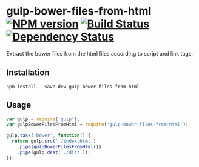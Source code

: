 # gulp-bower-files-from-html [![NPM version][npm-img]][npm-url] [![Build Status][travis-img]][travis-url] [![Dependency Status][dependency-img]][dependency-url]
Extract the bower files from the html files according to script and link tags.
## Installation
```
npm install --save-dev gulp-bower-files-from-html
```
## Usage
```js
var gulp = require('gulp');
var gulpBowerFilesFromHtml = require('gulp-bower-files-from-html');

gulp.task('bower', function() {
  return gulp.src('./index.html')
    .pipe(gulpBowerFilesFromHtml())
    .pipe(gulp.dest('./dist'));
});
```
[npm-img]: https://badge.fury.io/js/gulp-bower-files-from-html.svg
[npm-url]: https://www.npmjs.com/package/gulp-bower-files-from-html
[travis-img]: https://travis-ci.org/xiaoyanhao/gulp-bower-files-from-html.svg?branch=master
[travis-url]: https://travis-ci.org/xiaoyanhao/gulp-bower-files-from-html
[dependency-img]: https://david-dm.org/xiaoyanhao/gulp-bower-files-from-html.svg
[dependency-url]: https://david-dm.org/xiaoyanhao/gulp-bower-files-from-html
